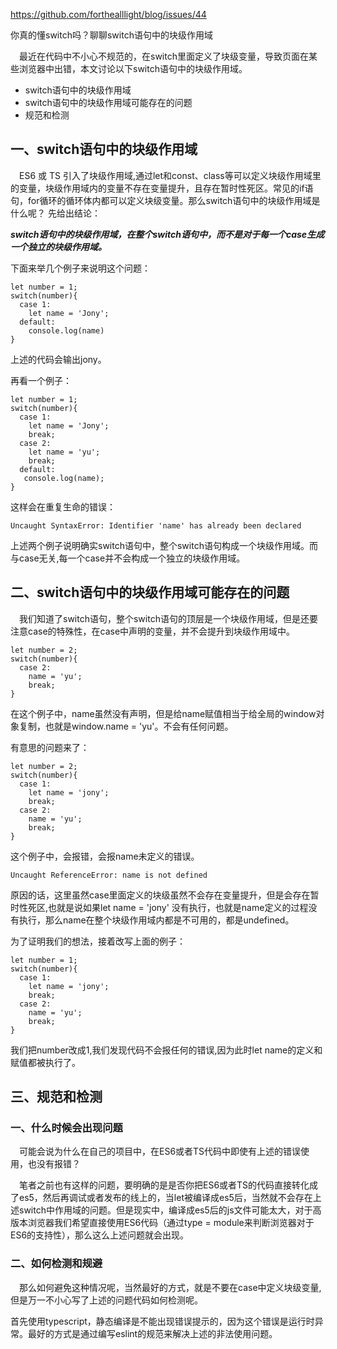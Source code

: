 https://github.com/forthealllight/blog/issues/44

你真的懂switch吗？聊聊switch语句中的块级作用域

  最近在代码中不小心不规范的，在switch里面定义了块级变量，导致页面在某些浏览器中出错，本文讨论以下switch语句中的块级作用域。

- switch语句中的块级作用域
- switch语句中的块级作用域可能存在的问题
- 规范和检测
## 一、switch语句中的块级作用域

  ES6 或 TS 引入了块级作用域,通过let和const、class等可以定义块级作用域里的变量，块级作用域内的变量不存在变量提升，且存在暂时性死区。常见的if语句，for循环的循环体内都可以定义块级变量。那么switch语句中的块级作用域是什么呢？ 先给出结论：

***switch语句中的块级作用域，在整个switch语句中，而不是对于每一个case生成一个独立的块级作用域。***

下面来举几个例子来说明这个问题：
~~~
let number = 1;
switch(number){
  case 1:
    let name = 'Jony';
  default:
    console.log(name)
}
~~~
上述的代码会输出jony。

再看一个例子：
```
let number = 1;
switch(number){
  case 1:
    let name = 'Jony';
    break;
  case 2:
    let name = 'yu';
    break;
  default:
   console.log(name);
}
```
这样会在重复生命的错误：
```
Uncaught SyntaxError: Identifier 'name' has already been declared
```
上述两个例子说明确实switch语句中，整个switch语句构成一个块级作用域。而与case无关,每一个case并不会构成一个独立的块级作用域。

## 二、switch语句中的块级作用域可能存在的问题

  我们知道了switch语句，整个switch语句的顶层是一个块级作用域，但是还要注意case的特殊性，在case中声明的变量，并不会提升到块级作用域中。
```
let number = 2;
switch(number){
  case 2:
    name = 'yu';
    break;
}
```
在这个例子中，name虽然没有声明，但是给name赋值相当于给全局的window对象复制，也就是window.name = 'yu'。不会有任何问题。

有意思的问题来了：
```
let number = 2;
switch(number){
  case 1:
    let name = 'jony';
    break;
  case 2:
    name = 'yu';
    break;
}
```
这个例子中，会报错，会报name未定义的错误。
```
Uncaught ReferenceError: name is not defined
```
原因的话，这里虽然case里面定义的块级虽然不会存在变量提升，但是会存在暂时性死区,也就是说如果let name = 'jony' 没有执行，也就是name定义的过程没有执行，那么name在整个块级作用域内都是不可用的，都是undefined。

为了证明我们的想法，接着改写上面的例子：
```
let number = 1;
switch(number){
  case 1:
    let name = 'jony';
    break;
  case 2:
    name = 'yu';
    break;
}
```
我们把number改成1,我们发现代码不会报任何的错误,因为此时let name的定义和赋值都被执行了。

## 三、规范和检测

### 一、什么时候会出现问题

  可能会说为什么在自己的项目中，在ES6或者TS代码中即使有上述的错误使用，也没有报错？

  笔者之前也有这样的问题，要明确的是是否你把ES6或者TS的代码直接转化成了es5，然后再调试或者发布的线上的，当let被编译成es5后，当然就不会存在上述switch中作用域的问题。但是现实中，编译成es5后的js文件可能太大，对于高版本浏览器我们希望直接使用ES6代码（通过type = module来判断浏览器对于ES6的支持性），那么这么上述问题就会出现。

### 二、如何检测和规避

  那么如何避免这种情况呢，当然最好的方式，就是不要在case中定义块级变量,但是万一不小心写了上述的问题代码如何检测呢。

首先使用typescript，静态编译是不能出现错误提示的，因为这个错误是运行时异常。最好的方式是通过编写eslint的规范来解决上述的非法使用问题。
